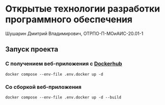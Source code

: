 # Открытые технологии разработки программного обеспечения

Шушарин Дмитрий Владимирович, ОТРПО-П-МОиАИС-20.01-1

## Запуск проекта

### С получением веб-приложения с [Dockerhub](https://hub.docker.com/r/dmitryshusharin/otrpo)
```shell
docker compose --env-file .env.docker up -d
```

### Со сборкой веб-приложения
```shell
docker compose --env-file .env.docker up -d --build
```